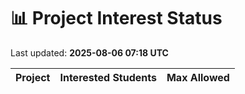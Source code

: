 # 📊 Project Interest Status

Last updated: **2025-08-06 07:18 UTC**

| Project | Interested Students | Max Allowed |
|---------|---------------------|-------------|
